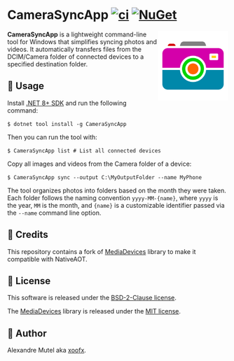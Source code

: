 # CameraSyncApp [![ci](https://github.com/xoofx/CameraSyncApp/actions/workflows/ci.yml/badge.svg)](https://github.com/xoofx/CameraSyncApp/actions/workflows/ci.yml) [![NuGet](https://img.shields.io/nuget/v/CameraSyncApp.svg)](https://www.nuget.org/packages/CameraSyncApp/)

<img align="right" width="160px" height="160px" src="https://raw.githubusercontent.com/xoofx/CameraSyncApp/main/img/CameraSyncApp.png">

**CameraSyncApp** is a lightweight command-line tool for Windows that simplifies syncing photos and videos. It automatically transfers files from the DCIM/Camera folder of connected devices to a specified destination folder.

## 📖 Usage

Install [.NET 8+ SDK](https://dotnet.microsoft.com/download) and run the following command:

```shell
$ dotnet tool install -g CameraSyncApp
```

Then you can run the tool with:

```shell
$ CameraSyncApp list # List all connected devices
```

Copy all images and videos from the Camera folder of a device:
```shell
$ CameraSyncApp sync --output C:\MyOutputFolder --name MyPhone
```

The tool organizes photos into folders based on the month they were taken. Each folder follows the naming convention `yyyy-MM-{name}`, where `yyyy` is the year, `MM` is the month, and `{name}` is a customizable identifier passed via the `--name` command line option.

## 👋 Credits

This repository contains a fork of [MediaDevices](https://github.com/Bassman2/MediaDevices) library to make it compatible with NativeAOT.


## 🪪 License

This software is released under the [BSD-2-Clause license](https://opensource.org/licenses/BSD-2-Clause). 

The [MediaDevices](https://github.com/Bassman2/MediaDevices) library is released under the [MIT license](https://opensource.org/licenses/MIT).


## 🤗 Author

Alexandre Mutel aka [xoofx](https://xoofx.github.io).
